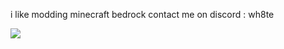 i like modding minecraft bedrock
contact me on discord : wh8te

![](https://github-readme-stats.vercel.app/api?username=WhiteOnGithub&show_icons=true&theme=react)



